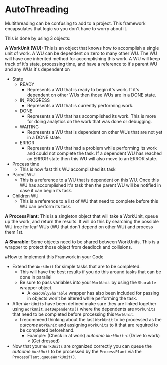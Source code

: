 # AutoThreading
Multithreading can be confusing to add to a project.  This framework encapsulates that logic so you don't have to worry about it.

This is done by using 3 objects:

**A WorkUnit (WU):**
This is an object that knows how to accomplish a single unit of work. A WU can be dependent on zero to many other WU.  The WU will have one inherited method for accomplishing this work.
A WU will keep track of it's state, processing time, and have a reference to it's parent WU and any WUs it's dependent on
* State
    * READY
        * Represents a WU that is ready to begin it's work.  If it's dependent on other WUs then those WUs are in a DONE state.
    * IN_PROGRESS
        * Represents a WU that is currently performing work.
    * DONE
        * Represents a WU that has accomplished its work.  This is more for doing analytics on the work that was done or debugging.
    * WAITING
        * Represents a WU that is dependent on other WUs that are not yet in a DONE state.
    * ERROR
        * Represents a WU that had a problem while performing its work and could not complete the task.  If a dependent WU has reached an ERROR state then this WU will also move to an ERROR state.
* Process time
    * This is how fast this WU accomplished its task
* Parent WU
    * This is a reference to a WU that is dependent on this WU.  Once this WU has accomplished it's task then the parent WU will be notified in case it can begin its task.
* Children WU
    * This is a reference to a list of WU that need to complete before this WU can perform its task.


**A ProcessPlant:**
This is a singleton object that will take a WorkUnit, queue up the work, and return the results.  It will do this by searching the possible WU tree for leaf WUs (WU that don't depend on other WU) and process them 1st.


**A Sharable:**
Some objects need to be shared between WorkUnits.  This is a wrapper to protect those object from deadlock and collisions.

#How to Implement this Framwork in your Code
* Extend the `WorkUnit` for simple tasks that are to be completed.
    * This will have the best results if you do this around tasks that can be done in parallel
    * Be sure to pass variables into your `WorkUnit` by using the `Sharable` wrapper object.
        * A `ReadOnlySharable` wrapper has also been included for passing in objects won't be altered while performing the task.
* After `WorkUnits` have been defined make sure they are linked together using `WorkUnit.setDependents()` where the dependents are `WorkUnits` that need to be completed before processing this `WorkUnit`.
    * I recommend thinking about the last `WorkUnit` to be processed as the *outcome `WorkUnit`* and assigning `WorkUnits` to it that are required to be completed beforehand.
        * Example: (Check in at work) *outcome `WorkUnit`* < (Drive to work) < (Get dressed)
* Now that your `WorkUnits` are organized correctly you can queue the *outcome `WorkUnit`* to be processed by the `ProcessPlant` via the `ProcessPlant.queueWorkUnit()`.